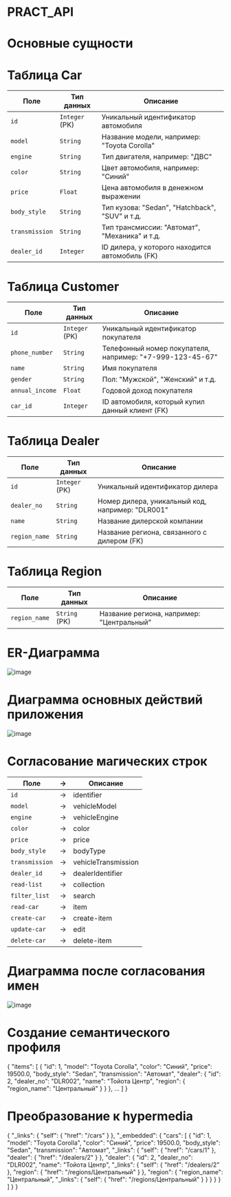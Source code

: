 # PRACT_API

# Основные сущности

# Таблица Car
| Поле           | Тип данных     | Описание                                        |
| -------------- | -------------- | ----------------------------------------------- |
| `id`           | `Integer` (PK) | Уникальный идентификатор автомобиля             |
| `model`        | `String`       | Название модели, например: "Toyota Corolla"     |
| `engine`       | `String`       | Тип двигателя, например: "ДВС"                  |
| `color`        | `String`       | Цвет автомобиля, например: "Синий"              |
| `price`        | `Float`        | Цена автомобиля в денежном выражении            |
| `body_style`   | `String`       | Тип кузова: "Sedan", "Hatchback", "SUV" и т.д.  |
| `transmission` | `String`       | Тип трансмиссии: "Автомат", "Механика" и т.д.   |
| `dealer_id`    | `Integer`      | ID дилера, у которого находится автомобиль (FK) |

# Таблица Customer
| Поле            | Тип данных     | Описание                                                  |
| --------------- | -------------- | --------------------------------------------------------- |
| `id`            | `Integer` (PK) | Уникальный идентификатор покупателя                       |
| `phone_number`  | `String`       | Телефонный номер покупателя, например: "+7-999-123-45-67" |
| `name`          | `String`       | Имя покупателя                                            |
| `gender`        | `String`       | Пол: "Мужской", "Женский" и т.д.                          |
| `annual_income` | `Float`        | Годовой доход покупателя                                  |
| `car_id`        | `Integer`      | ID автомобиля, который купил данный клиент (FK)           |

# Таблица Dealer
| Поле          | Тип данных     | Описание                                         |
| ------------- | -------------- | ------------------------------------------------ |
| `id`          | `Integer` (PK) | Уникальный идентификатор дилера                  |
| `dealer_no`   | `String`       | Номер дилера, уникальный код, например: "DLR001" |
| `name`        | `String`       | Название дилерской компании                      |
| `region_name` | `String`       | Название региона, связанного с дилером (FK)      |

# Таблица Region
| Поле          | Тип данных    | Описание                                  |
| ------------- | ------------- | ----------------------------------------- |
| `region_name` | `String` (PK) | Название региона, например: "Центральный" |

# ER-Диаграмма
![image](https://github.com/user-attachments/assets/ba6c3060-3f13-49e1-bbfd-cd198a8b44ea)

# Диаграмма основных действий приложения
![image](https://github.com/user-attachments/assets/f6c4a527-2cad-4a7d-9ffa-50622f7d1fb9)

# Согласование магических строк
| Поле           | -> | Описание                                        |
| -------------- | -- | ----------------------------------------------- |
| `id`           | -> | identifier                                      |
| `model`        | -> | vehicleModel                                    |
| `engine`       | -> | vehicleEngine                                   |
| `color`        | -> | color                                           |
| `price`        | -> | price                                           |
| `body_style`   | -> | bodyType                                        |
| `transmission` | -> | vehicleTransmission                             |
| `dealer_id`    | -> | dealerIdentifier                                |
| `read-list`    | -> | collection                                      |
| `filter_list`  | -> | search                                          |
| `read-car`     | -> | item                                            |
| `create-car`   | -> | create-item                                     |
| `update-car`   | -> | edit                                            |
| `delete-car`   | -> | delete-item                                     |

# Диаграмма после согласования имен
![image](https://github.com/user-attachments/assets/6a234d70-6251-4315-885a-d5587af4636f)

# Создание семантического профиля
{
  "items": [
    {
      "id": 1,
      "model": "Toyota Corolla",
      "color": "Синий",
      "price": 19500.0,
      "body_style": "Sedan",
      "transmission": "Автомат",
      "dealer": {
        "id": 2,
        "dealer_no": "DLR002",
        "name": "Тойота Центр",
        "region": {
          "region_name": "Центральный"
        }
      }
    },
    ...
  ]
}

# Преобразование к hypermedia
{
  "_links": {
    "self": { "href": "/cars" }
  },
  "_embedded": {
    "cars": [
      {
        "id": 1,
        "model": "Toyota Corolla",
        "color": "Синий",
        "price": 19500.0,
        "body_style": "Sedan",
        "transmission": "Автомат",
        "_links": {
          "self": { "href": "/cars/1" },
          "dealer": { "href": "/dealers/2" }
        },
        "dealer": {
          "id": 2,
          "dealer_no": "DLR002",
          "name": "Тойота Центр",
          "_links": {
            "self": { "href": "/dealers/2" },
            "region": { "href": "/regions/Центральный" }
          },
          "region": {
            "region_name": "Центральный",
            "_links": {
              "self": { "href": "/regions/Центральный" }
            }
          }
        }
      }
    ]
  }
}
